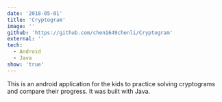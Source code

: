 ```yaml
---
date: '2018-05-01'
title: 'Cryptogram'
image: ''
github: 'https://github.com/chen1649chenli/Cryptogram'
external: ''
tech:
  - Android
  - Java
show: 'true'
---
```


This is an android application for the kids to practice solving cryptograms and compare their progress. It was built with Java.
